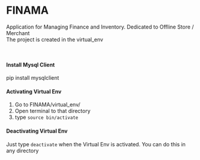 # FINAMA
Application for Managing Finance and Inventory. Dedicated to Offline Store / Merchant
<br>
The project is created in the virtual_env

<br>

#### Install Mysql Client

pip install mysqlclient



#### Activating Virtual Env

1. Go to FINAMA/virtual_env/
2. Open terminal to that directory
3. type `source bin/activate`



#### Deactivating Virtual Env

Just type `deactivate` when the Virtual Env is activated. You can do this in any directory